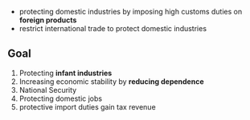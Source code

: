 - protecting domestic industries by imposing high customs duties on **foreign products** 
- restrict international trade to protect domestic industries

## Goal
1. Protecting **infant industries** 
2. Increasing economic stability by **reducing dependence**
3. National Security
4. Protecting domestic jobs
5. protective import duties gain tax revenue



